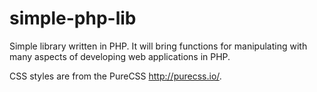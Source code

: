 simple-php-lib
==============

Simple library written in PHP. It will bring functions for manipulating with many aspects of developing web applications in PHP.

CSS styles are from the PureCSS http://purecss.io/.
